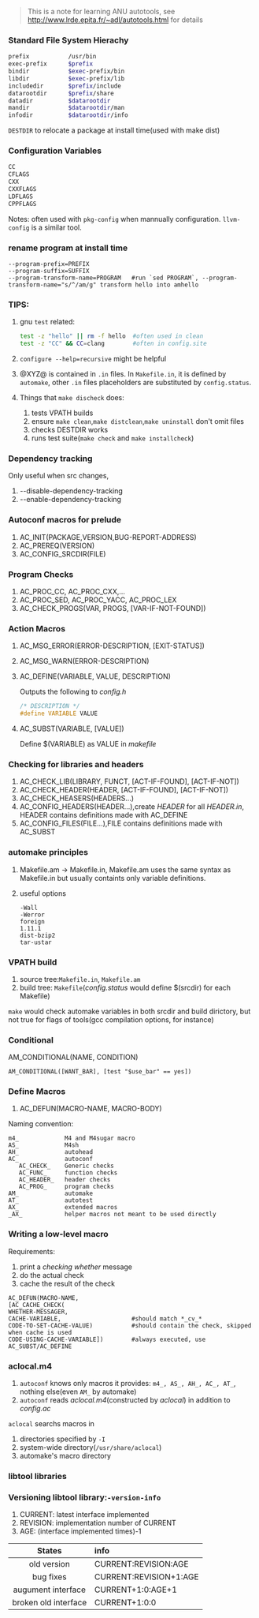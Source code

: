 >This is a note for learning ANU autotools, see
>http://www.lrde.epita.fr/~adl/autotools.html for details

### Standard File System Hierachy

```bash
prefix           /usr/bin  
exec-prefix      $prefix
bindir           $exec-prefix/bin
libdir           $exec-prefix/lib
includedir       $prefix/include
datarootdir      $prefix/share
datadir          $datarootdir
mandir           $datarootdir/man
infodir          $datarootdir/info
```
`DESTDIR` to relocate a package at install time(used with make dist)

### Configuration Variables

```bash
CC
CFLAGS
CXX
CXXFLAGS
LDFLAGS
CPPFLAGS
```
Notes: often used with `pkg-config` when mannually configuration. `llvm-config`
is a similar tool.

### rename program at install time

```
--program-prefix=PREFIX            
--program-suffix=SUFFIX
--program-transform-name=PROGRAM   #run `sed PROGRAM`, --program-transform-name="s/^/am/g" transform hello into amhello
```

### TIPS:

1. gnu `test` related:

   ```bash
   test -z "hello" || rm -f hello  #often used in clean
   test -z "CC" && CC=clang        #often in config.site
   ```

1. `configure --help=recursive` might be helpful
1. @XYZ@ is contained in `.in` files. In `Makefile.in`, it is defined by
   `automake`, other `.in` files placeholders are substituted by `config.status`.

1. Things that `make discheck` does:

   1. tests VPATH builds
   1. ensure `make clean`,`make distclean`,`make uninstall` don't omit files
   1. checks DESTDIR works
   1. runs test suite(`make check` and `make installcheck`)

### Dependency tracking
Only useful when src changes,

1. --disable-dependency-tracking
1. --enable-dependency-tracking


### Autoconf macros for prelude

1. AC_INIT(PACKAGE,VERSION,BUG-REPORT-ADDRESS)
1. AC_PREREQ(VERSION)
1. AC_CONFIG_SRCDIR(FILE)

### Program Checks

1. AC_PROC_CC, AC_PROC_CXX,...
1. AC_PROC_SED, AC_PROC_YACC, AC_PROC_LEX
1. AC_CHECK_PROGS(VAR, PROGS, [VAR-IF-NOT-FOUND])

### Action Macros

1. AC_MSG_ERROR(ERROR-DESCRIPTION, [EXIT-STATUS])
1. AC_MSG_WARN(ERROR-DESCRIPTION)
1. AC_DEFINE(VARIABLE, VALUE, DESCRIPTION)

   Outputs the following to _config.h_
   
   ```cpp
   /* DESCRIPTION */
   #define VARIABLE VALUE
   ```

1. AC_SUBST(VARIABLE, [VALUE])  

   Define $(VARIABLE) as VALUE in _makefile_
   
   
### Checking for libraries and headers

1. AC_CHECK_LIB(LIBRARY, FUNCT, [ACT-IF-FOUND], [ACT-IF-NOT])
1. AC_CHECK_HEADER(HEADER, [ACT-IF-FOUND], [ACT-IF-NOT])
1. AC_CHECK_HEASERS(HEADERS...)
1. AC_CONFIG_HEADERS(HEADER...),create _HEADER_ for all _HEADER.in_, HEADER
   contains definitions made with AC_DEFINE
1. AC_CONFIG_FILES(FILE...),FILE contains definitions made with AC_SUBST

### automake principles

1. Makefile.am -> Makefile.in, Makefile.am uses the same syntax as Makefile.in
   but usually containts only variable definitions.
1. useful options

    ```
    -Wall
    -Werror
    foreign
    1.11.1
    dist-bzip2
    tar-ustar
    ```

### VPATH build

1. source tree:`Makefile.in`, `Makefile.am`
1. build tree: `Makefile`(_config.status_ would define $(srcdir) for each Makefile)

`make` would check automake variables in both srcdir and build dirictory, but
not true for flags of tools(gcc compilation options, for instance)

### Conditional
AM_CONDITIONAL(NAME, CONDITION)

```
AM_CONDITIONAL([WANT_BAR], [test "$use_bar" == yes])
```

### Define Macros

1. AC_DEFUN(MACRO-NAME, MACRO-BODY)

Naming convention:

```
m4_             M4 and M4sugar macro
AS_             M4sh
AH_             autohead
AC_             autoconf
   AC_CHECK_    Generic checks 
   AC_FUNC_     function checks
   AC_HEADER_   header checks
   AC_PROG_     program checks
AM_             automake
AT_             autotest
AX_             extended macros
_AX_            helper macros not meant to be used directly
```

### Writing a low-level macro

Requirements:

1. print a _checking whether_ message
1. do the actual check
1. cache the result of the check

```
AC_DEFUN(MACRO-NAME,
[AC_CACHE_CHECK(
WHETHER-MESSAGER,
CACHE-VARIABLE,                    #should match *_cv_*
CODE-TO-SET-CACHE-VALUE)           #should contain the check, skipped when cache is used
CODE-USING-CACHE-VARIABLE])        #always executed, use AC_SUBST/AC_DEFINE
```

### aclocal.m4

1. `autoconf` knows only macros it provides: `m4_, AS_, AH_, AC_, AT_`, nothing
else(even `AM_` by automake)
1. `autoconf` reads _aclocal.m4_(constructed by _aclocal_) in addition to _config.ac_

`aclocal` searchs macros in

1.  directories specified by `-I`
1.  system-wide directory(`/usr/share/aclocal`)
1.  automake's macro directory

### libtool libraries

### Versioning libtool library:`-version-info`

1. CURRENT:  latest interface implemented
1. REVISION: implementation number of CURRENT
1. AGE:      (interface implemented times)-1

States                 | info           |
:---------------------:|:---------------|
old version            |CURRENT:REVISION:AGE
bug fixes              |CURRENT:REVISION+1:AGE
augument interface     |CURRENT+1:0:AGE+1
broken old interface   |CURRENT+1:0:0
